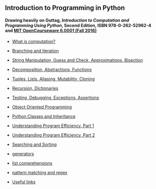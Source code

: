 ## Introduction to Programming in Python
####  Drawing heavily on Guttag, *Introduction to Computation and Programming Using Python*, Second Edition, ISBN 978-0-262-52962-4 and [MIT OpenCourseware 6.0001 (Fall 2016)](https://ocw.mit.edu/courses/electrical-engineering-and-computer-science/6-0001-introduction-to-computer-science-and-programming-in-python-fall-2016/)

* [What is computation?]()
* [Branching and Iteration]()
* [String Manipulation, Guess and Check, Approximations, Bisection]()
* [Decomposition, Abstractions, Functions]()
* [Tuples, Lists, Aliasing, Mutability, Cloning]()
* [Recursion, Dictionaries]()
* [Testing, Debugging, Exceptions, Assertions]()
* [Object Oriented Programming]()
* [Python Classes and Inheritance]()
* [Understanding Program Efficiency, Part 1]()
* [Understanding Program Efficiency, Part 2]()
* [Searching and Sorting]()

* [generators]()
* [list comprehensions]()
* [pattern matching and regex]()

* [Useful links](LINKS.md)

